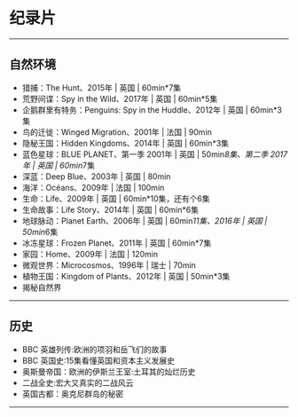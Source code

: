 #   纪录片

----

##  自然环境
-   猎捕：The Hunt、2015年 | 英国 | 60min*7集
-   荒野间谍：Spy in the Wild、2017年 | 英国 | 60min*5集
-   企鹅群里有特务：Penguins: Spy in the Huddle、2012年 | 英国 | 60min*3集
-   鸟的迁徙：Winged Migration、2001年 | 法国 | 90min
-   隐秘王国：Hidden Kingdoms、2014年 | 英国 | 60min*3集
-   蓝色星球：BLUE PLANET、第一季 2001年 | 英国 | 50min*8集、第二季 2017年 | 英国 | 60min*7集
-   深蓝：Deep Blue、2003年 | 英国 | 80min
-   海洋：Océans、2009年 | 法国 | 100min
-   生命：Life、2009年 | 英国 | 60min*10集，还有个6集
-   生命故事：Life Story、2014年 | 英国 | 60min*6集
-   地球脉动：Planet Earth、2006年 | 英国 | 60min*11集、2016年 | 英国 | 50min*6集
-   冰冻星球：Frozen Planet、2011年 | 英国 | 60min*7集
-   家园：Home、2009年 | 法国 | 120min
-   微观世界：Microcosmos、1996年 | 瑞士 | 70min
-   植物王国：Kingdom of Plants、2012年 | 英国 | 50min*3集
-   揭秘自然界

----

##  历史
-   BBC 英雄列传:欧洲的项羽和岳飞们的故事
-   BBC 英国史:15集看懂英国和资本主义发展史
-   奥斯曼帝国：欧洲的伊斯兰王室:土耳其的灿烂历史
-   二战全史:宏大又真实的二战风云
-   英国古都：奥克尼群岛的秘密
----
